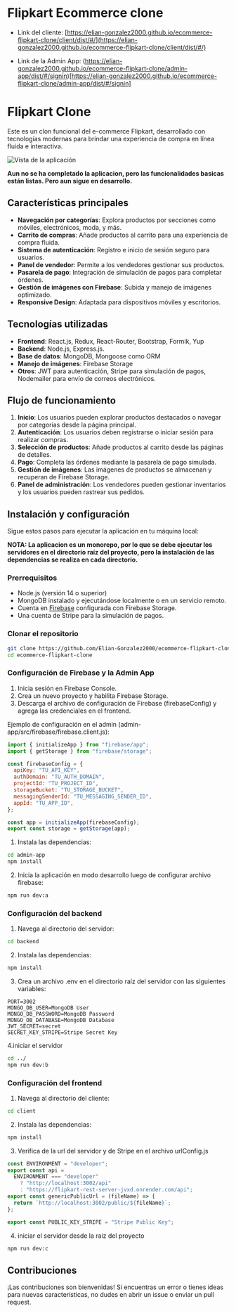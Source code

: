 # Flipkart Ecommerce clone

- Link del cliente: [https://elian-gonzalez2000.github.io/ecommerce-flipkart-clone/client/dist/#/](https://elian-gonzalez2000.github.io/ecommerce-flipkart-clone/client/dist/#/)

- Link de la Admin App: (https://elian-gonzalez2000.github.io/ecommerce-flipkart-clone/admin-app/dist/#/signin)[https://elian-gonzalez2000.github.io/ecommerce-flipkart-clone/admin-app/dist/#/signin]

# Flipkart Clone

Este es un clon funcional del e-commerce Flipkart, desarrollado con tecnologías modernas para brindar una experiencia de compra en línea fluida e interactiva.

![Vista de la aplicación](https://elian-gonzalez2000.github.io/ecommerce-flipkart-clone/banner-app.png)

**Aun no se ha completado la aplicacion, pero las funcionalidades basicas están listas. Pero aun sigue en desarrollo.**

## Características principales

- **Navegación por categorías**: Explora productos por secciones como móviles, electrónicos, moda, y más.
- **Carrito de compras**: Añade productos al carrito para una experiencia de compra fluida.
- **Sistema de autenticación**: Registro e inicio de sesión seguro para usuarios.
- **Panel de vendedor**: Permite a los vendedores gestionar sus productos.
- **Pasarela de pago**: Integración de simulación de pagos para completar órdenes.
- **Gestión de imágenes con Firebase**: Subida y manejo de imágenes optimizado.
- **Responsive Design**: Adaptada para dispositivos móviles y escritorios.

## Tecnologías utilizadas

- **Frontend**: React.js, Redux, React-Router, Bootstrap, Formik, Yup
- **Backend**: Node.js, Express.js.
- **Base de datos**: MongoDB, Mongoose como ORM
- **Manejo de imágenes**: Firebase Storage
- **Otros**: JWT para autenticación, Stripe para simulación de pagos, Nodemailer para envío de correos electrónicos.

## Flujo de funcionamiento

1. **Inicio**: Los usuarios pueden explorar productos destacados o navegar por categorías desde la página principal.
2. **Autenticación**: Los usuarios deben registrarse o iniciar sesión para realizar compras.
3. **Selección de productos**: Añade productos al carrito desde las páginas de detalles.
4. **Pago**: Completa las órdenes mediante la pasarela de pago simulada.
5. **Gestión de imágenes**: Las imágenes de productos se almacenan y recuperan de Firebase Storage.
6. **Panel de administración**: Los vendedores pueden gestionar inventarios y los usuarios pueden rastrear sus pedidos.

## Instalación y configuración

Sigue estos pasos para ejecutar la aplicación en tu máquina local:

**NOTA: La aplicacion es un monorepo, por lo que se debe ejecutar los servidores en el directorio raíz del proyecto, pero la instalación de las dependencias se realiza en cada directorio.**

### Prerrequisitos

- Node.js (versión 14 o superior)
- MongoDB instalado y ejecutándose localmente o en un servicio remoto.
- Cuenta en [Firebase](https://firebase.google.com/) configurada con Firebase Storage.
- Una cuenta de Stripe para la simulación de pagos.

### Clonar el repositorio

```bash
git clone https://github.com/Elian-Gonzalez2000/ecommerce-flipkart-clone.git
cd ecommerce-flipkart-clone
```

### Configuración de Firebase y la Admin App

1. Inicia sesión en Firebase Console.
2. Crea un nuevo proyecto y habilita Firebase Storage.
3. Descarga el archivo de configuración de Firebase (firebaseConfig) y agrega las credenciales en el frontend.

Ejemplo de configuración en el admin (admin-app/src/firebase/firebase.client.js):

```javascript
import { initializeApp } from "firebase/app";
import { getStorage } from "firebase/storage";

const firebaseConfig = {
  apiKey: "TU_API_KEY",
  authDomain: "TU_AUTH_DOMAIN",
  projectId: "TU_PROJECT_ID",
  storageBucket: "TU_STORAGE_BUCKET",
  messagingSenderId: "TU_MESSAGING_SENDER_ID",
  appId: "TU_APP_ID",
};

const app = initializeApp(firebaseConfig);
export const storage = getStorage(app);
```

1. Instala las dependencias:

```bash
cd admin-app
npm install
```

2. Inicia la aplicación en modo desarrollo luego de configurar archivo firebase:

```bash
npm run dev:a
```

### Configuración del backend

1. Navega al directorio del servidor:

```bash
cd backend
```

2. Instala las dependencias:

```bash
npm install
```

3.  Crea un archivo .env en el directorio raíz del servidor con las siguientes variables:

```
PORT=3002
MONGO_DB_USER=MongoDB User
MONGO_DB_PASSWORD=MongoDB Password
MONGO_DB_DATABASE=MongoDB Database
JWT_SECRET=secret
SECRET_KEY_STRIPE=Stripe Secret Key
```

4.iniciar el servidor

```bash
cd ../
npm run dev:b
```

### Configuración del frontend

1. Navega al directorio del cliente:

```bash
cd client
```

2. Instala las dependencias:

```bash
npm install
```

3. Verifica de la url del servidor y de Stripe en el archivo urlConfig.js

```javascript
const ENVIRONMENT = "developer";
export const api =
  ENVIRONMENT === "developer"
    ? "http://localhost:3002/api"
    : "https://flipkart-rest-server-jvxd.onrender.com/api";
export const genericPublicUrl = (fileName) => {
  return `http://localhost:3002/public/${fileName}`;
};

export const PUBLIC_KEY_STRIPE = "Stripe Public Key";
```

4. iniciar el servidor desde la raiz del proyecto

```bash
npm run dev:c
```

## Contribuciones

¡Las contribuciones son bienvenidas! Si encuentras un error o tienes ideas para nuevas características, no dudes en abrir un issue o enviar un pull request.
